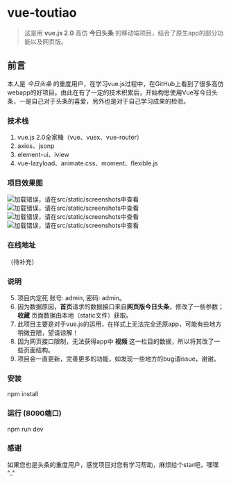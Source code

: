 # vue-toutiao #

> 这是用 **vue.js 2.0** 高仿 **今日头条** 的移动端项目，结合了原生app的部分功能以及网页版。
## 前言 ##
本人是 *今日头条* 的重度用户，在学习vue.js过程中，在GitHub上看到了很多高仿webapp的好项目。由此在有了一定的技术积累后，开始构思使用Vue写今日头条，一是自己对于头条的喜爱，另外也是对于自己学习成果的检验。
### 技术栈 ###
 1. vue.js 2.0全家桶（vue、vuex、vue-router）
 2. axios、jsonp
 3. element-ui、iview
 4. vue-lazyload、animate.css、moment、flexible.js
### 项目效果图 ###
![加载错误，请在src/static/screenshots中查看](./src/static/screenshots/1.gif)![加载错误，请在src/static/screenshots中查看](./src/static/screenshots/2.gif)![加载错误，请在src/static/screenshots中查看](./src/static/screenshots/3.jpg)![加载错误，请在src/static/screenshots中查看](./src/static/screenshots/4.jpg)
### 在线地址 ###
（待补充）
### 说明 ###
 5. 项目内定死 账号: admin, 密码: admin。
 6. 因为数据原因，**首页**请求的数据接口来自**网页版今日头条**，修改了一些参数； **收藏** 页面数据由本地（static文件）获取。
 7. 此项目主要是对于vue.js的运用，在样式上无法完全还原app，可能有些地方稍微丑陋，望请谅解！
 8. 因为网页接口限制，无法获得app中 **视频** 这一栏目的数据，所以将其改了一些页面结构。
 9. 项目会一直更新，完善更多的功能，如发现一些地方的bug请issue，谢谢。
### 安装 ###
npm install
### 运行 (8090端口) ###
npm run dev

### 感谢 ###
如果您也是头条的重度用户，感觉项目对您有学习帮助，麻烦给个star吧，嘿嘿^_^
